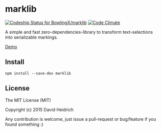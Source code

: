 # marklib
[ ![Codeship Status for BowlingX/marklib](https://img.shields.io/codeship/ebfdc330-b2c9-0132-f284-1e931c416223/master.svg)](https://codeship.com/projects/70074)
[![Code Climate](https://codeclimate.com/github/BowlingX/marklib/badges/gpa.svg)](https://codeclimate.com/github/BowlingX/marklib)

A simple and fast zero-dependencies-library to transform text-selections into serializable markings.

[Demo](http://bowlingx.github.io/marklib/)

## Install

`npm install --save-dev marklib`

## License
The MIT License (MIT)

Copyright (c) 2015 David Heidrich

Any contribution is welcome, just issue a pull-request or bug/feature if you found something :)

